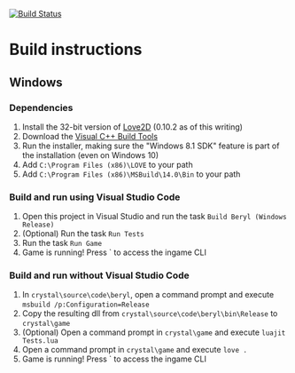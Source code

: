 [![Build Status](https://travis-ci.org/agersant/crystal.svg?branch=master)](https://travis-ci.org/agersant/crystal)

# Build instructions

## Windows

### Dependencies
1. Install the 32-bit version of [Love2D](https://love2d.org/) (0.10.2 as of this writing)
2. Download the [Visual C++ Build Tools](http://landinghub.visualstudio.com/visual-cpp-build-tools)
3. Run the installer, making sure the "Windows 8.1 SDK" feature is part of the installation (even on Windows 10)
4. Add `C:\Program Files (x86)\LOVE` to your path
5. Add `C:\Program Files (x86)\MSBuild\14.0\Bin` to your path

### Build and run using Visual Studio Code
1. Open this project in Visual Studio and run the task `Build Beryl (Windows Release)`
2. (Optional) Run the task `Run Tests`
3. Run the task `Run Game`
4. Game is running! Press ` to access the ingame CLI

### Build and run without Visual Studio Code
1. In `crystal\source\code\beryl`, open a command prompt and execute `msbuild /p:Configuration=Release`
2. Copy the resulting dll from `crystal\source\code\beryl\bin\Release` to `crystal\game`
3. (Optional) Open a command prompt in `crystal\game` and execute `luajit Tests.lua`
4. Open a command prompt in `crystal\game` and execute `love .`
5. Game is running! Press ` to access the ingame CLI